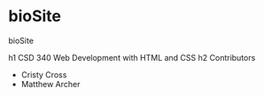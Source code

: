 # bioSite
bioSite

h1 CSD 340 Web Development with HTML and CSS
h2 Contributors
* Cristy Cross
* Matthew Archer
